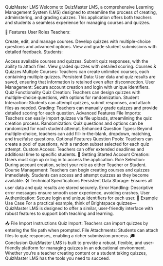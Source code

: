 QuizMaster LMS
Welcome to QuizMaster LMS, a comprehensive Learning Management System (LMS) designed to streamline the process of creating, administering, and grading quizzes. This application offers both teachers and students a seamless experience for managing courses and quizzes.

🚀 Features
User Roles
Teachers:

Create, edit, and manage courses.
Develop quizzes with multiple-choice questions and advanced options.
View and grade student submissions with detailed feedback.
Students:

Access available courses and quizzes.
Submit quiz responses, with the ability to attach files.
View graded quizzes with detailed scoring.
Courses & Quizzes
Multiple Courses: Teachers can create unlimited courses, each containing multiple quizzes.
Persistent Data: User data and quiz results are saved, ensuring that information is retained even after disconnection.
User Management: Secure account creation and login with unique identifiers.
Quiz Functionality
Quiz Creation: Teachers can design quizzes with multiple-choice questions, with options for randomization.
Student Interaction: Students can attempt quizzes, submit responses, and attach files as needed.
Grading: Teachers can manually grade quizzes and provide detailed scoring for each question.
Advanced Features
File Imports: Teachers can easily import quizzes via file uploads, streamlining the quiz creation process.
Randomization: Quiz questions and options can be randomized for each student attempt.
Enhanced Question Types: Beyond multiple-choice, teachers can add fill-in-the-blank, dropdown, matching, and true/false questions.
Optional Features
Question Pools: Teachers can create a pool of questions, with a random subset selected for each quiz attempt.
Custom Access: Teachers can offer extended deadlines and additional time to specific students.
🔧 Getting Started
Account Creation: Users must sign up or log in to access the application.
Role Selection: During account creation, select your role as either Teacher or Student.
Course Management: Teachers can begin creating courses and quizzes immediately. Students can access and attempt quizzes as they become available.
🛠 Technical Specifications
Persistent Data Storage: Ensures all user data and quiz results are stored securely.
Error Handling: Descriptive error messages ensure smooth user experience, avoiding crashes.
User Authentication: Secure login and unique identifiers for each user.
🧠 Example Use Case
For a practical example, think of Brightspace quizzes—QuizMaster LMS is designed to offer a similar, user-friendly interface with robust features to support both teaching and learning.

📥 File Import Instructions
Quiz Import: Teachers can import quizzes by entering the file path when prompted.
File Attachments: Students can attach files to quiz responses, enabling a richer submission process.
🎓 Conclusion
QuizMaster LMS is built to provide a robust, flexible, and user-friendly platform for managing quizzes in an educational environment. Whether you’re a teacher creating content or a student taking quizzes, QuizMaster LMS has the tools you need to succeed.
